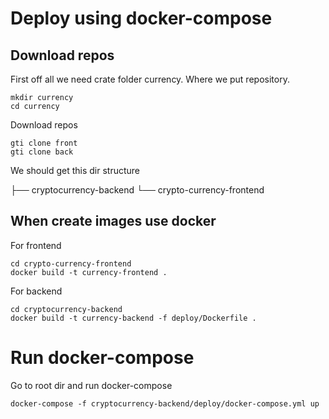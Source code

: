 # Deploy using docker-compose


## Download repos 

First off all we need crate folder currency. 
Where we put repository.

```
mkdir currency
cd currency
```

Download repos 

```
gti clone front
gti clone back
```

We should get this dir structure 


├── cryptocurrency-backend
└── crypto-currency-frontend 


## When create images use docker

For frontend 
```
cd crypto-currency-frontend
docker build -t currency-frontend .
```

For backend 

```
cd cryptocurrency-backend
docker build -t currency-backend -f deploy/Dockerfile .
```

# Run docker-compose

Go to root dir and run docker-compose

```
docker-compose -f cryptocurrency-backend/deploy/docker-compose.yml up
```
